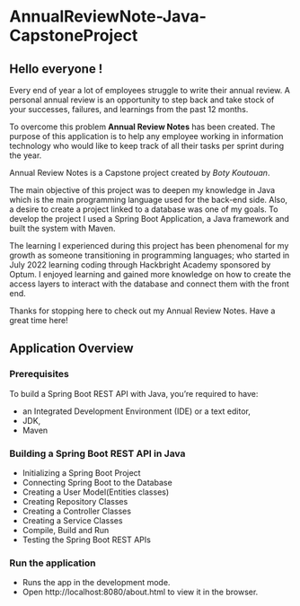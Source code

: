 # AnnualReviewNote-Java-CapstoneProject

## Hello everyone !

Every end of year a lot of employees struggle to write their annual review. A personal annual review is an opportunity to step back and take stock of your successes, failures, and learnings from the past 12 months.

To overcome this problem **Annual Review Notes** has been created. The purpose of this application is to help any employee working in information technology who would like to keep track of all their tasks per sprint during the year.

Annual Review Notes is a Capstone project created by *Boty Koutouan*.

The main objective of this project was to deepen my knowledge in Java which is the main programming language used for the back-end side. Also, a desire to create a project linked to a database was one of my goals. To develop the project I used a Spring Boot Application, a Java framework and built the system with Maven.

The learning I experienced during this project has been phenomenal for my growth as someone transitioning in programming languages; who started in July 2022 learning coding through Hackbright Academy sponsored by Optum. I enjoyed learning and gained more knowledge on how to create the access layers to interact with the database and connect them with the front end.

Thanks for stopping here to check out my Annual Review Notes. Have a great time here!

## Application Overview
### Prerequisites

To build a Spring Boot REST API with Java, you’re required to have:

- an Integrated Development Environment (IDE) or a text editor,
- JDK,
- Maven

### Building a Spring Boot REST API in Java

- Initializing a Spring Boot Project
- Connecting Spring Boot to the Database
- Creating a User Model(Entities classes)
- Creating Repository Classes
- Creating a Controller Classes
- Creating a Service Classes
- Compile, Build and Run
- Testing the Spring Boot REST APIs

### Run the application
- Runs the app in the development mode.
- Open http://localhost:8080/about.html to view it in the browser.
